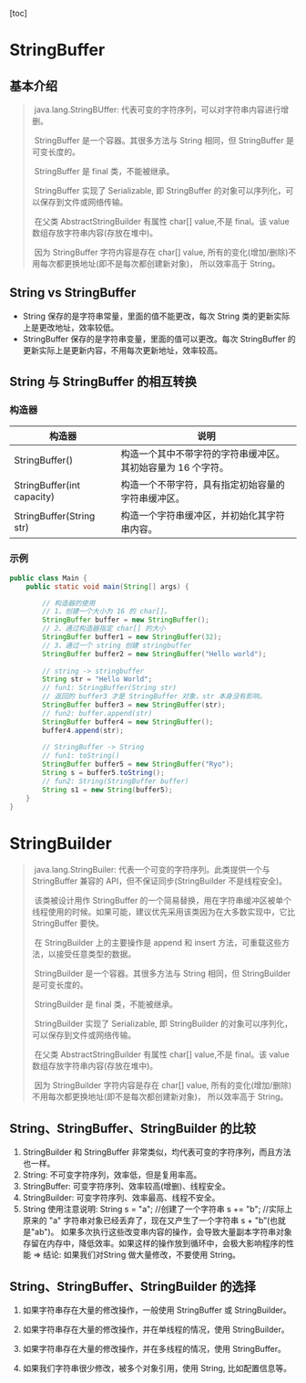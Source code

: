 [toc]

# StringBuffer

## 基本介绍

> ​	java.lang.StringBUffer: 代表可变的字符序列，可以对字符串内容进行增删。
>
> ​	StringBuffer 是一个容器。其很多方法与 String 相同，但 StringBuffer 是可变长度的。
>
> ​	StringBuffer 是 final 类，不能被继承。
>
> ​	StringBuffer 实现了 Serializable, 即 StringBuffer 的对象可以序列化，可以保存到文件或网络传输。
>
> ​	在父类 AbstractStringBuilder 有属性 char[] value,不是 final。该 value 数组存放字符串内容(存放在堆中)。
>
> ​	因为 StringBuffer 字符内容是存在 char[] value, 所有的变化(增加/删除)不用每次都更换地址(即不是每次都创建新对象)， 所以效率高于 String。

## String vs StringBuffer

- String 保存的是字符串常量，里面的值不能更改，每次 String 类的更新实际上是更改地址，效率较低。
- StringBuffer 保存的是字符串变量，里面的值可以更改。每次 StringBuffer 的更新实际上是更新内容，不用每次更新地址，效率较高。

## String 与 StringBuffer 的相互转换

### 构造器

| 构造器                     | 说明                                                         |
| -------------------------- | ------------------------------------------------------------ |
| StringBuffer()             | 构造一个其中不带字符的字符串缓冲区。其初始容量为 16 个字符。 |
| StringBuffer(int capacity) | 构造一个不带字符，具有指定初始容量的字符串缓冲区。           |
| StringBuffer(String str)   | 构造一个字符串缓冲区，并初始化其字符串内容。                 |

### 示例

```java
public class Main {
    public static void main(String[] args) {

        // 构造器的使用
        // 1、创建一个大小为 16 的 char[]。
        StringBuffer buffer = new StringBuffer();
        // 2、通过构造器指定 char[] 的大小
        StringBuffer buffer1 = new StringBuffer(32);
        // 3、通过一个 string 创建 stringbuffer
        StringBuffer buffer2 = new StringBuffer("Hello world");
        
        // string -> stringbuffer
        String str = "Hello World";
        // fun1: StringBuffer(String str)
        // 返回的 buffer3 才是 StringBuffer 对象，str 本身没有影响。
        StringBuffer buffer3 = new StringBuffer(str);
        // fun2: buffer.append(str)
        StringBuffer buffer4 = new StringBuffer();
        buffer4.append(str);
        
        // StringBuffer -> String
        // fun1: toString()
        StringBuffer buffer5 = new StringBuffer("Ryo");
        String s = buffer5.toString();
        // fun2: String(StringBuffer buffer)
        String s1 = new String(buffer5);
    }
}
```

# StringBuilder

> ​	java.lang.StringBuiler: 代表一个可变的字符序列。此类提供一个与StringBuffer 兼容的 API，但不保证同步(StringBuilder 不是线程安全)。
>
> ​	该类被设计用作 StringBuffer 的一个简易替换，用在字符串缓冲区被单个线程使用的时候。如果可能，建议优先采用该类因为在大多数实现中，它比StringBuffer 要快。
>
> ​	在 StringBuilder 上的主要操作是 append 和 insert 方法，可重载这些方法，以接受任意类型的数据。
>
> ​	StringBuilder 是一个容器。其很多方法与 String 相同，但 StringBuilder  是可变长度的。
>
> ​	StringBuilder 是 final 类，不能被继承。
>
> ​	StringBuilder 实现了 Serializable, 即 StringBuilder 的对象可以序列化，可以保存到文件或网络传输。
>
> ​	在父类 AbstractStringBuilder 有属性 char[] value,不是 final。该 value 数组存放字符串内容(存放在堆中)。
>
> ​	因为 StringBuilder 字符内容是存在 char[] value, 所有的变化(增加/删除)不用每次都更换地址(即不是每次都创建新对象)， 所以效率高于 String。

## String、StringBuffer、StringBuilder 的比较

1) StringBuilder 和 StringBuffer 非常类似，均代表可变的字符序列，而且方法也一样。
2) String: 不可变字符序列，效率低，但是复用率高。
3) StringBuffer: 可变字符序列、效率较高(增删)、线程安全。
4) StringBuilder: 可变字符序列、效率最高、线程不安全。
5) String 使用注意说明:
  String s = "a"; //创建了一个字符串
  s += "b"; //实际上原来的 "a" 字符串对象已经丢弃了，现在又产生了一个字符串 s + "b”(也就是"ab")。
  如果多次执行这些改变串内容的操作，会导致大量副本字符串对象存留在内存中，降低效率。如果这样的操作放到循环中，会极大影响程序的性能 => 结论: 如果我们对String 做大量修改，不要使用 String。

## String、StringBuffer、StringBuilder 的选择

1. 如果字符串存在大量的修改操作，一般使用 StringBuffer 或 StringBuilder。

2. 如果字符串存在大量的修改操作，并在单线程的情况，使用 StringBuilder。

3. 如果字符串存在大量的修改操作，并在多线程的情况，使用 StringBuffer。
4. 如果我们字符串很少修改，被多个对象引用，使用 String, 比如配置信息等。